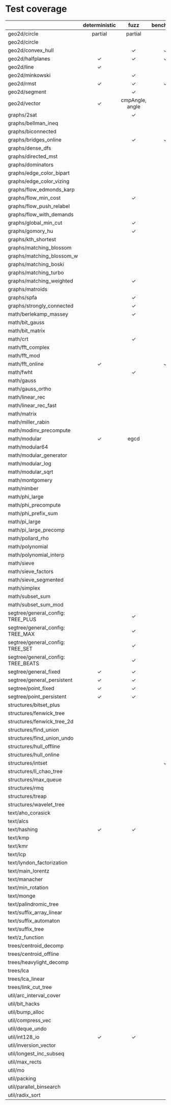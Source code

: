 # Test coverage

|                                    | deterministic | fuzz            | benchmark | yosupo               |
|------------------------------------|:-------------:|:---------------:|:---------:|:--------------------:|
| geo2d/circle                       | partial       | partial         |           |                      |
| geo2d/circle                       |               |                 |           |                      |
| geo2d/convex_hull                  |               | &check;         | &check;   |                      |
| geo2d/halfplanes                   | &check;       | &check;         | &check;   |                      |
| geo2d/line                         | &check;       |                 |           |                      |
| geo2d/minkowski                    |               | &check;         |           |                      |
| geo2d/rmst                         | &check;       | &check;         | &check;   | &check;              |
| geo2d/segment                      |               | &check;         |           |                      |
| geo2d/vector                       | &check;       | cmpAngle, angle |           |                      |
| graphs/2sat                        |               | &check;         |           | &check;              |
| graphs/bellman_ineq                |               |                 |           |                      |
| graphs/biconnected                 |               |                 |           | verts                |
| graphs/bridges_online              |               | &check;         | &check;   |                      |
| graphs/dense_dfs                   |               |                 |           |                      |
| graphs/directed_mst                |               |                 |           | &check;              |
| graphs/dominators                  |               |                 |           | &check;              |
| graphs/edge_color_bipart           |               |                 |           | example only...      |
| graphs/edge_color_vizing           |               |                 |           |                      |
| graphs/flow_edmonds_karp           |               |                 |           |                      |
| graphs/flow_min_cost               |               | &check;         |           |                      |
| graphs/flow_push_relabel           |               |                 |           |                      |
| graphs/flow_with_demands           |               |                 |           |                      |
| graphs/global_min_cut              |               | &check;         |           |                      |
| graphs/gomory_hu                   |               | &check;         |           |                      |
| graphs/kth_shortest                |               |                 |           | &check;              |
| graphs/matching_blossom            |               |                 |           | &check;              |
| graphs/matching_blossom_w          |               |                 |           | &check;              |
| graphs/matching_boski              |               |                 |           | offline              |
| graphs/matching_turbo              |               |                 |           |                      |
| graphs/matching_weighted           |               | &check;         |           | &check;              |
| graphs/matroids                    |               |                 |           |                      |
| graphs/spfa                        |               | &check;         |           |                      |
| graphs/strongly_connected          |               | &check;         |           | &check;              |
| math/berlekamp_massey              |               | &check;         |           | &check;              |
| math/bit_gauss                     |               |                 |           |                      |
| math/bit_matrix                    |               |                 |           |                      |
| math/crt                           |               | &check;         |           |                      |
| math/fft_complex                   |               |                 |           |                      |
| math/fft_mod                       |               |                 |           | &check;              |
| math/fft_online                    | &check;       |                 | &check;   |                      |
| math/fwht                          |               | &check;         |           | XOR, AND             |
| math/gauss                         |               |                 |           |                      |
| math/gauss_ortho                   |               |                 |           |                      |
| math/linear_rec                    |               |                 |           | &check;              |
| math/linear_rec_fast               |               |                 |           | &check;              |
| math/matrix                        |               |                 |           | \*, det, invert      |
| math/miller_rabin                  |               |                 |           | &check;              |
| math/modinv_precompute             |               |                 |           |                      |
| math/modular                       | &check;       | egcd            |           |                      |
| math/modular64                     |               |                 |           |                      |
| math/modular_generator             |               |                 |           |                      |
| math/modular_log                   |               |                 |           |                      |
| math/modular_sqrt                  |               |                 |           | &check;              |
| math/montgomery                    |               |                 |           |                      |
| math/nimber                        |               |                 |           | nimMul               |
| math/phi_large                     |               |                 |           |                      |
| math/phi_precompute                |               |                 |           |                      |
| math/phi_prefix_sum                |               |                 |           | &check;              |
| math/pi_large                      |               |                 |           | &check;              |
| math/pi_large_precomp              |               |                 |           | &check;              |
| math/pollard_rho                   |               |                 |           | &check;              |
| math/polynomial                    |               |                 |           | &check;              |
| math/polynomial_interp             |               |                 |           |                      |
| math/sieve                         |               |                 |           |                      |
| math/sieve_factors                 |               |                 |           |                      |
| math/sieve_segmented               |               |                 |           |                      |
| math/simplex                       |               |                 |           |                      |
| math/subset_sum                    |               |                 |           | &check;              |
| math/subset_sum_mod                |               |                 |           |                      |
| segtree/general_config: TREE_PLUS  |               | &check;         |           |                      |
| segtree/general_config: TREE_MAX   |               | &check;         |           |                      |
| segtree/general_config: TREE_SET   |               | &check;         |           |                      |
| segtree/general_config: TREE_BEATS |               | &check;         |           |                      |
| segtree/general_fixed              | &check;       | &check;         |           |                      |
| segtree/general_persistent         | &check;       | &check;         |           |                      |
| segtree/point_fixed                | &check;       | &check;         |           |                      |
| segtree/point_persistent           | &check;       | &check;         |           |                      |
| structures/bitset_plus             |               |                 |           |                      |
| structures/fenwick_tree            |               |                 |           | modify, query        |
| structures/fenwick_tree_2d         |               |                 |           |                      |
| structures/find_union              |               |                 |           | &check;              |
| structures/find_union_undo         |               |                 |           |                      |
| structures/hull_offline            |               |                 |           |                      |
| structures/hull_online             |               |                 |           | &check;              |
| structures/intset                  |               |                 | &check;   | &check;              |
| structures/li_chao_tree            |               |                 |           |                      |
| structures/max_queue               |               |                 |           |                      |
| structures/rmq                     |               |                 |           | &check;              |
| structures/treap                   |               |                 |           |                      |
| structures/wavelet_tree            |               |                 |           | kth                  |
| text/aho_corasick                  |               |                 |           |                      |
| text/alcs                          |               |                 |           | operator()           |
| text/hashing                       | &check;       | &check;         |           |                      |
| text/kmp                           |               |                 |           |                      |
| text/kmr                           |               |                 |           | sufArray             |
| text/lcp                           |               |                 |           |                      |
| text/lyndon_factorization          |               |                 |           | &check;              |
| text/main_lorentz                  |               |                 |           |                      |
| text/manacher                      |               |                 |           | &check;              |
| text/min_rotation                  |               |                 |           |                      |
| text/monge                         |               |                 |           | &check;              |
| text/palindromic_tree              |               |                 |           |                      |
| text/suffix_array_linear           |               |                 |           | &check;              |
| text/suffix_automaton              |               |                 |           | COUNT_OUTGOING_PATHS |
| text/suffix_tree                   |               |                 |           |                      |
| text/z_function                    |               |                 |           | &check;              |
| trees/centroid_decomp              |               |                 |           |                      |
| trees/centroid_offline             |               |                 |           |                      |
| trees/heavylight_decomp            |               |                 |           |                      |
| trees/lca                          |               |                 |           | LCA, kthVertex       |
| trees/lca_linear                   |               |                 |           | LCA, kthVertex       |
| trees/link_cut_tree                |               |                 |           |                      |
| util/arc_interval_cover            |               |                 |           |                      |
| util/bit_hacks                     |               |                 |           |                      |
| util/bump_alloc                    |               |                 |           |                      |
| util/compress_vec                  |               |                 |           |                      |
| util/deque_undo                    |               |                 |           |                      |
| util/int128_io                     | &check;       | &check;         |           |                      |
| util/inversion_vector              |               |                 |           |                      |
| util/longest_inc_subseq            |               |                 |           | &check;              |
| util/max_rects                     |               |                 |           |                      |
| util/mo                            |               |                 |           |                      |
| util/packing                       |               |                 |           |                      |
| util/parallel_binsearch            |               |                 |           |                      |
| util/radix_sort                    |               |                 |           |                      |
